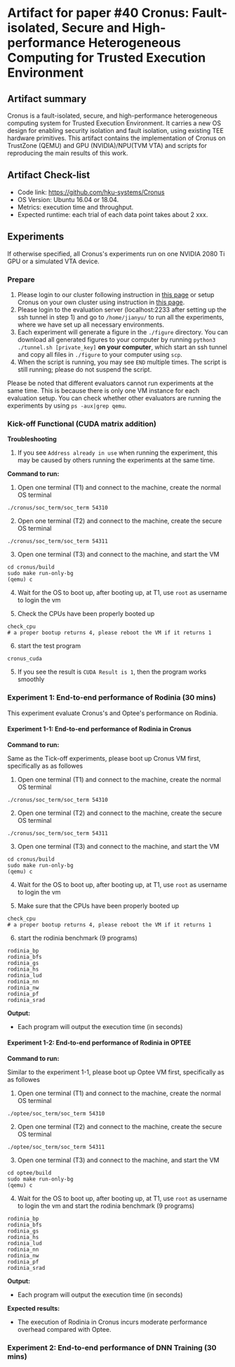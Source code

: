 # Artifact for paper #40 Cronus: Fault-isolated, Secure and High-performance Heterogeneous Computing for Trusted Execution Environment

## Artifact summary

Cronus is a fault-isolated, secure, and high-performance heterogeneous computing system for Trusted Execution Environment. It carries a new OS design for enabling security isolation and fault isolation, using existing TEE hardware primitives. This artifact contains the implementation of Cronus on TrustZone (QEMU) and GPU (NVIDIA)/NPU(TVM VTA) and scripts for reproducing the main results of this work.

## Artifact Check-list

- Code link: <https://github.com/hku-systems/Cronus>
- OS Version: Ubuntu 16.04 or 18.04.
- Metrics: execution time and throughput.
- Expected runtime: each trial of each data point takes about 2 xxx.

## Experiments

If otherwise specified, all Cronus's experiments run on one NVIDIA 2080 Ti GPU or a simulated VTA device.

### Prepare

1. Please login to our cluster following instruction in [this page](https://github.com/hku-systems/cronus/blob/main/docs/server.md) or setup Cronus on your own cluster using instruction in [this page](https://github.com/hku-systems/cronus/blob/main/docs/config.md).
2. Please login to the evaluation server (localhost:2233 after setting up the ssh tunnel in step 1) and go to `/home/jianyu/` to run all the experiments, where we have set up all necessary environments.
3. Each experiment will generate a figure in the `./figure` directory. You can download all generated figures to your computer by running `python3 ./tunnel.sh [private_key]` **on your computer**, which start an ssh tunnel and copy all files in `./figure` to your computer using `scp`.
4. When the script is running, you may see `END` multiple times. The script is still running; please do not suspend the script.

Please be noted that different evaluators cannot run experiments at the same time. This is because there is only one VM instance for each evaluation setup. You can check whether other evaluators are running the experiments by using ```ps -aux|grep qemu```.

### Kick-off Functional (CUDA matrix addition)

**Troubleshooting**

1. If you see `Address already in use` when running the experiment, this may be caused by others running the experiments at the same time.

**Command to run:**

1. Open one terminal (T1) and connect to the machine, create the normal OS terminal

```shell
./cronus/soc_term/soc_term 54310

```

2. Open one terminal (T2) and connect to the machine, create the secure OS terminal
```shell
./cronus/soc_term/soc_term 54311

```

3. Open one terminal (T3) and connect to the machine, and start the VM
```shell
cd cronus/build
sudo make run-only-bg
(qemu) c
```

4. Wait for the OS to boot up, after booting up, at T1, use `root` as username to login the vm 

5. Check the CPUs have been properly booted up

```shell
check_cpu
# a proper bootup returns 4, please reboot the VM if it returns 1
```

6. start the test program

```shell
cronus_cuda
```

5. If you see the result is ```CUDA Result is 1```, then the program works smoothly

### Experiment 1: End-to-end performance of Rodinia (30 mins)

This experiment evaluate Cronus's and Optee's performance on Rodinia.

#### Experiment 1-1: End-to-end performance of Rodinia in Cronus

**Command to run:**

Same as the Tick-off experiments, please boot up Cronus VM first, specifically as as followes

1. Open one terminal (T1) and connect to the machine, create the normal OS terminal

```shell
./cronus/soc_term/soc_term 54310

```

2. Open one terminal (T2) and connect to the machine, create the secure OS terminal
```shell
./cronus/soc_term/soc_term 54311

```

3. Open one terminal (T3) and connect to the machine, and start the VM
```shell
cd cronus/build
sudo make run-only-bg
(qemu) c
```

4. Wait for the OS to boot up, after booting up, at T1, use `root` as username to login the vm 

5. Make sure that the CPUs have been properly booted up

```shell
check_cpu
# a proper bootup returns 4, please reboot the VM if it returns 1
```

6. start the rodinia benchmark (9 programs)
```shell
rodinia_bp
rodinia_bfs
rodinia_gs
rodinia_hs
rodinia_lud
rodinia_nn
rodinia_nw
rodinia_pf
rodinia_srad
```

**Output:**

- Each program will output the execution time (in seconds)

#### Experiment 1-2: End-to-end performance of Rodinia in OPTEE

**Command to run:**

Similar to the experiment 1-1, please boot up Optee VM first, specifically as as followes

1. Open one terminal (T1) and connect to the machine, create the normal OS terminal

```shell
./optee/soc_term/soc_term 54310

```

2. Open one terminal (T2) and connect to the machine, create the secure OS terminal
```shell
./optee/soc_term/soc_term 54311

```

3. Open one terminal (T3) and connect to the machine, and start the VM
```shell
cd optee/build
sudo make run-only-bg
(qemu) c
```

4. Wait for the OS to boot up, after booting up, at T1, use `root` as username to login the vm and start the rodinia benchmark (9 programs)

```shell
rodinia_bp
rodinia_bfs
rodinia_gs
rodinia_hs
rodinia_lud
rodinia_nn
rodinia_nw
rodinia_pf
rodinia_srad
```

**Output:**

- Each program will output the execution time (in seconds)


**Expected results:**

- The execution of Rodinia in Cronus incurs moderate performance overhead compared with Optee.


### Experiment 2: End-to-end performance of DNN Training (30 mins)
